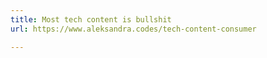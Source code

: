 ```yaml
---
title: Most tech content is bullshit
url: https://www.aleksandra.codes/tech-content-consumer

---
```

